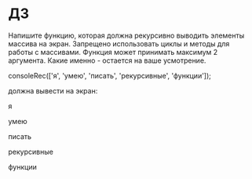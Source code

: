 # ДЗ

Напишите функцию, которая должна рекурсивно выводить элементы массива на экран. Запрещено использовать циклы и методы для работы с массивами. Функция может принимать максимум 2 аргумента. Какие именно - остается на ваше усмотрение.



consoleRec(['я', 'умею', 'писать', 'рекурсивные', 'функции']);

должна вывести на экран:



я

умею

писать

рекурсивные

функции
